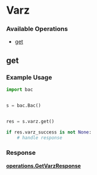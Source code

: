 # Varz

### Available Operations

* [get](#get)

## get

### Example Usage

```python
import bac


s = bac.Bac()


res = s.varz.get()

if res.varz_success is not None:
    # handle response
```


### Response

**[operations.GetVarzResponse](../../models/operations/getvarzresponse.md)**

